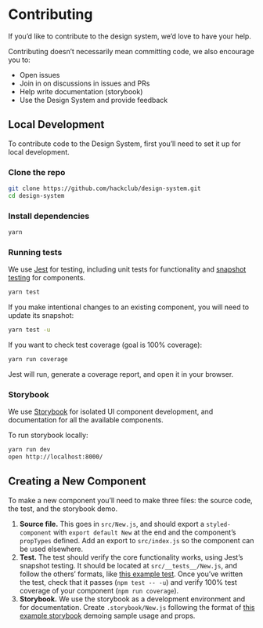 # Contributing

If you’d like to contribute to the design system, we’d love to have your help.

Contributing doesn’t necessarily mean committing code, we also encourage you to:

- Open issues
- Join in on discussions in issues and PRs
- Help write documentation (storybook)
- Use the Design System and provide feedback

## Local Development

To contribute code to the Design System, first you’ll need to set it up for local development.

### Clone the repo

```sh
git clone https://github.com/hackclub/design-system.git
cd design-system
```

### Install dependencies

```sh
yarn
```

### Running tests

We use [Jest][jest] for testing, including unit tests for functionality and [snapshot testing][snapshots] for components.

```sh
yarn test
```

If you make intentional changes to an existing component, you will need to update its snapshot:

```sh
yarn test -u
```

If you want to check test coverage (goal is 100% coverage):

```sh
yarn run coverage
```

Jest will run, generate a coverage report, and open it in your browser.

### Storybook

We use [Storybook][storybook] for isolated UI component development, and
documentation for all the available components.

To run storybook locally:

```sh
yarn run dev
open http://localhost:8000/
```

## Creating a New Component

To make a new component you’ll need to make three files: the source code,
the test, and the storybook demo.

1. **Source file.** This goes in `src/New.js`, and should export a
   `styled-component` with `export default New` at the end and the component’s
   `propTypes` defined. Add an export to `src/index.js` so the component can be
   used elsewhere.
2. **Test.** The test should verify the core functionality works, using
   Jest’s snapshot testing. It should be located at `src/__tests__/New.js`,
   and follow the others’ formats, like [this example test][example_test].
   Once you’ve written the test, check that it passes (`npm test -- -u`) and
   verify 100% test coverage of your component (`npm run coverage`).
3. **Storybook.** We use the storybook as a development environment and for
   documentation. Create `.storybook/New.js` following the format of
   [this example storybook][example_storybook] demoing sample usage and props.

[jest]: https://facebook.github.io/jest/
[snapshots]: https://facebook.github.io/jest/docs/en/snapshot-testing.html#content
[storybook]: https://storybook.js.org
[example_test]: ../src/__tests__/Badge.js
[example_storybook]: ../.storybook/Badge.js
